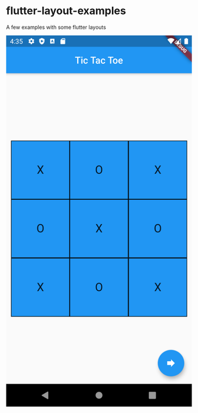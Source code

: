 # flutter-layout-examples
A few examples with some flutter layouts

![Screenshot](./images/screenshot.png)
